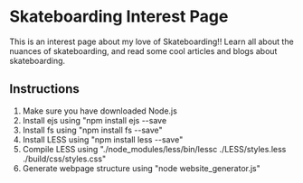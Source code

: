 # Skateboarding Interest Page

This is an interest page about my love of Skateboarding!! Learn all about the nuances of skateboarding,
and read some cool articles and blogs about skateboarding.

## Instructions

1. Make sure you have downloaded Node.js
2. Install ejs using "npm install ejs --save
3. Install fs using "npm install fs --save"
4. Install LESS using "npm install less --save"
5. Compile LESS using "./node_modules/less/bin/lessc ./LESS/styles.less ./build/css/styles.css"
6. Generate webpage structure using "node website_generator.js"
